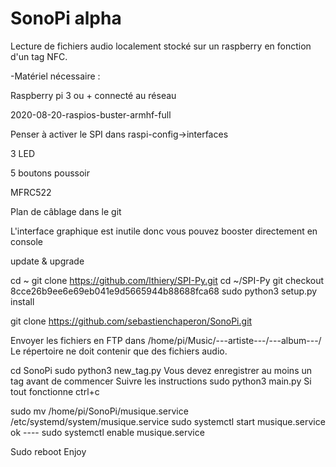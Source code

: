 # SonoPi alpha
Lecture de fichiers audio localement stocké sur un raspberry en fonction d'un tag NFC. 

-Matériel nécessaire :

Raspberry pi 3 ou + connecté au réseau 

2020-08-20-raspios-buster-armhf-full

Penser à activer le SPI dans raspi-config->interfaces

3 LED

5 boutons poussoir

MFRC522

Plan de câblage dans le git

L'interface graphique est inutile donc vous pouvez booster directement en console

update & upgrade

cd ~
git clone https://github.com/lthiery/SPI-Py.git
cd ~/SPI-Py
git checkout 8cce26b9ee6e69eb041e9d5665944b88688fca68
sudo python3 setup.py install

git clone https://github.com/sebastienchaperon/SonoPi.git
 
Envoyer les fichiers en FTP dans /home/pi/Music/---artiste---/---album---/
Le répertoire ne doit contenir que des fichiers audio. 

cd SonoPi
sudo python3 new_tag.py
Vous devez enregistrer au moins un tag avant de commencer 
Suivre les instructions 
sudo python3 main.py
Si tout fonctionne ctrl+c
  
sudo mv /home/pi/SonoPi/musique.service /etc/systemd/system/musique.service
sudo systemctl start musique.service
ok ---- sudo systemctl enable musique.service

Sudo reboot
Enjoy
